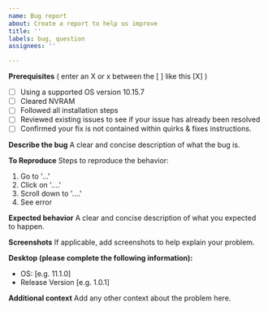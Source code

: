 ```yaml
---
name: Bug report
about: Create a report to help us improve
title: ''
labels: bug, question
assignees: ''

---
```


**Prerequisites** ( enter an X or x between the [ ] like this [X] )
- [ ] Using a supported OS version 10.15.7
- [ ] Cleared NVRAM
- [ ] Followed all installation steps
- [ ] Reviewed existing issues to see if your issue has already been resolved
- [ ] Confirmed your fix is not contained within quirks & fixes instructions.

**Describe the bug**
A clear and concise description of what the bug is.

**To Reproduce**
Steps to reproduce the behavior:
1. Go to '...'
2. Click on '....'
3. Scroll down to '....'
4. See error

**Expected behavior**
A clear and concise description of what you expected to happen.

**Screenshots**
If applicable, add screenshots to help explain your problem.

**Desktop (please complete the following information):**
 - OS: [e.g. 11.1.0]
 - Release Version [e.g. 1.0.1]


**Additional context**
Add any other context about the problem here.
